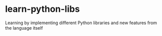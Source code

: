 # learn-python-libs
Learning by implementing different Python libraries and new features from the language itself

